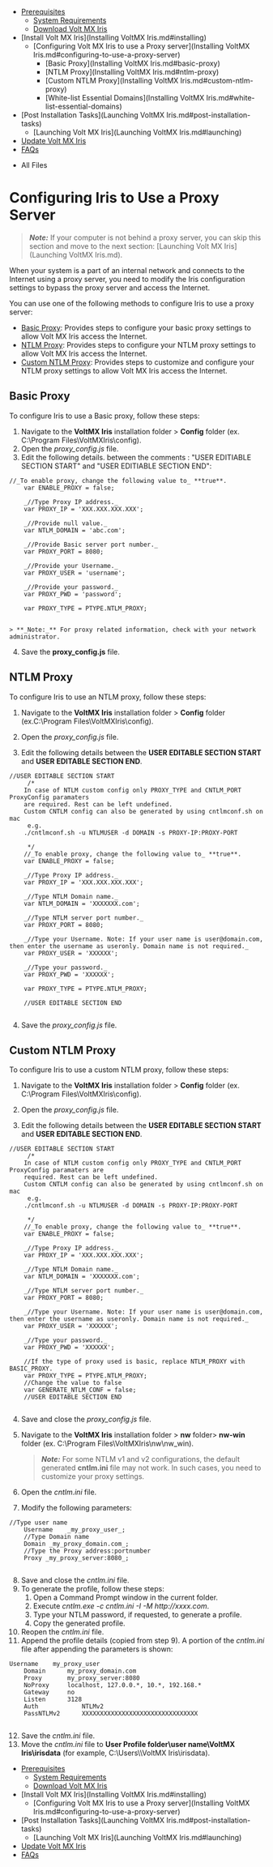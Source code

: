                                     

[](Prerequisites.md)

*   [Prerequisites](Prerequisites.md#prerequisites)
    *   [System Requirements](Prerequisites.md#system-requirements)
    *   [Download Volt MX Iris](Prerequisites.md#download)
*   [Install Volt MX Iris](Installing VoltMX Iris.md#installing)
    *   [Configuring Volt MX Iris to use a Proxy server](Installing VoltMX Iris.md#configuring-to-use-a-proxy-server)
        *   [Basic Proxy](Installing VoltMX Iris.md#basic-proxy)
        *   [NTLM Proxy](Installing VoltMX Iris.md#ntlm-proxy)
        *   [Custom NTLM Proxy](Installing VoltMX Iris.md#custom-ntlm-proxy)
        *   [White-list Essential Domains](Installing VoltMX Iris.md#white-list-essential-domains)
*   [Post Installation Tasks](Launching VoltMX Iris.md#post-installation-tasks)
    *   [Launching Volt MX Iris](Launching VoltMX Iris.md#launching)
*   [Update Volt MX Iris](Upgrade.md)
*   [FAQs](StudioInstallation_FAQs.md#appendix-frequently-asked-questions-faqs)

[](#)

*   All Files

Configuring Iris to Use a Proxy Server
============================================

> **_Note:_** If your computer is not behind a proxy server, you can skip this section and move to the next section: [Launching Volt MX Iris](Launching VoltMX Iris.md).

When your system is a part of an internal network and connects to the Internet using a proxy server, you need to modify the Iris configuration settings to bypass the proxy server and access the Internet.

You can use one of the following methods to configure Iris to use a proxy server:

*   [Basic Proxy](#basic-proxy): Provides steps to configure your basic proxy settings to allow Volt MX Iris access the Internet.
*   [NTLM Proxy](#ntlm-proxy): Provides steps to configure your NTLM proxy settings to allow Volt MX Iris access the Internet.
*   [Custom NTLM Proxy](#custom-ntlm-proxy): Provides steps to customize and configure your NTLM proxy settings to allow Volt MX Iris access the Internet.

Basic Proxy
-----------

To configure Iris to use a Basic proxy, follow these steps:

1.  Navigate to the **VoltMX Iris** installation folder > **Config** folder (ex. C:\\Program Files\\VoltMXIris\\config).
2.  Open the _proxy\_config.js_ file.
3.  Edit the following details. between the comments : "USER EDITIABLE SECTION START" and "USER EDITIABLE SECTION END":
    
```
//_To enable proxy, change the following value to_ **true**.  
    var ENABLE_PROXY = false;   
      
    _//Type Proxy IP address._  
    var PROXY_IP = 'XXX.XXX.XXX.XXX';   
      
    _//Provide null value._  
    var NTLM_DOMAIN = 'abc.com';   
      
    _//Provide Basic server port number._  
    var PROXY_PORT = 8080;   
      
    _//Provide your Username._  
    var PROXY_USER = 'username';   
      
    _//Provide your password._  
    var PROXY_PWD = 'password';  
      
    var PROXY_TYPE = PTYPE.NTLM_PROXY;  
    
```
    
    > **_Note:_** For proxy related information, check with your network administrator.
    
4.  Save the **proxy\_config.js** file.

NTLM Proxy
----------

To configure Iris to use an NTLM proxy, follow these steps:

1.  Navigate to the **VoltMX Iris** installation folder > **Config** folder (ex.C:\\Program Files\\VoltMXIris\\config).
    
2.  Open the _proxy\_config.js_ file.
3.  Edit the following details between the **USER EDITABLE SECTION START** and **USER EDITABLE SECTION END**.
    
```
//USER EDITABLE SECTION START  
     /*  
    In case of NTLM custom config only PROXY_TYPE and CNTLM_PORT ProxyConfig paramaters 
    are required. Rest can be left undefined.  
    Custom CNTLM config can also be generated by using cntlmconf.sh on mac  
     e.g.  
    ./cntlmconf.sh -u NTLMUSER -d DOMAIN -s PROXY-IP:PROXY-PORT  
      
     */  
    //_To enable proxy, change the following value to_ **true**.  
    var ENABLE_PROXY = false;   
      
    _//Type Proxy IP address._  
    var PROXY_IP = 'XXX.XXX.XXX.XXX';   
      
    _//Type NTLM Domain name._  
    var NTLM_DOMAIN = 'XXXXXXX.com';   
      
    _//Type NTLM server port number._  
    var PROXY_PORT = 8080;   
      
    _//Type your Username. Note: If your user name is user@domain.com, then enter the username as useronly. Domain name is not required._   
    var PROXY_USER = 'XXXXXX';   
      
    _//Type your password._  
    var PROXY_PWD = 'XXXXXX';  
      
    var PROXY_TYPE = PTYPE.NTLM_PROXY;  
      
    //USER EDITABLE SECTION END  
    
```
4.  Save the _proxy\_config.js_ file.

Custom NTLM Proxy
-----------------

To configure Iris to use a custom NTLM proxy, follow these steps:

1.  Navigate to the **VoltMX Iris** installation folder > **Config** folder (ex. C:\\Program Files\\VoltMXIris\\config).
    
2.  Open the _proxy\_config.js_ file.
3.  Edit the following details between the **USER EDITABLE SECTION START** and **USER EDITABLE SECTION END**.
```
//USER EDITABLE SECTION START  
     /*  
    In case of NTLM custom config only PROXY_TYPE and CNTLM_PORT ProxyConfig paramaters are 
    required. Rest can be left undefined.  
    Custom CNTLM config can also be generated by using cntlmconf.sh on mac  
     e.g.  
    ./cntlmconf.sh -u NTLMUSER -d DOMAIN -s PROXY-IP:PROXY-PORT  
      
     */  
    //_To enable proxy, change the following value to_ **true**.  
    var ENABLE_PROXY = false;   
      
    _//Type Proxy IP address._  
    var PROXY_IP = 'XXX.XXX.XXX.XXX';   
      
    _//Type NTLM Domain name._  
    var NTLM_DOMAIN = 'XXXXXXX.com';   
      
    _//Type NTLM server port number._  
    var PROXY_PORT = 8080;   
      
    _//Type your Username. Note: If your user name is user@domain.com, then enter the username as useronly. Domain name is not required._   
    var PROXY_USER = 'XXXXXX';   
      
    _//Type your password._  
    var PROXY_PWD = 'XXXXXX';  
      
    //If the type of proxy used is basic, replace NTLM_PROXY with BASIC_PROXY.  
    var PROXY_TYPE = PTYPE.NTLM_PROXY;  
    //Change the value to false  
    var GENERATE_NTLM_CONF = false;  
    //USER EDITABLE SECTION END  
    
```
4.  Save and close the _proxy\_config.js_ file.
5.  Navigate to the **VoltMX Iris** installation folder > **nw** folder> **nw-win** folder (ex. C:\\Program Files\\VoltMXIris\\nw\\nw\_win).
    
    > **_Note:_** For some NTLM v1 and v2 configurations, the default generated **cntlm.ini** file may not work. In such cases, you need to customize your proxy settings.
    
6.  Open the _cntlm.ini_ file.
7.  Modify the following parameters:
```
//Type user name  
    Username    _my_proxy_user_;  
    //Type Domain name  
    Domain _my_proxy_domain.com_;  
    //Type the Proxy address:portnumber  
    Proxy _my_proxy_server:8080_;  
    
```
8.  Save and close the _cntlm.ini_ file.
9.  To generate the profile, follow these steps:
    1.  Open a Command Prompt window in the current folder.
    2.  Execute _cntlm.exe -c cntlm.ini -I -M http://xxxx.com_.
    3.  Type your NTLM password, if requested, to generate a profile.
    4.  Copy the generated profile.
10.  Reopen the _cntlm.ini_ file.
11.  Append the profile details (copied from step 9). A portion of the _cntlm.ini_ file after appending the parameters is shown:
```
Username    my_proxy_user  
    Domain      my_proxy_domain.com  
    Proxy       my_proxy_server:8080  
    NoProxy     localhost, 127.0.0.*, 10.*, 192.168.*  
    Gateway     no  
    Listen      3128  
    Auth            NTLMv2  
    PassNTLMv2      XXXXXXXXXXXXXXXXXXXXXXXXXXXXXXXX  
    
```
12.  Save the _cntlm.ini_ file.
13.  Move the _cntlm.ini_ file to **User Profile folder\\user name\\VoltMX Iris\\irisdata** (for example, C:\\Users\\<user name>\\VoltMX Iris\\irisdata).

*   [Prerequisites](Prerequisites.md#prerequisites)
    *   [System Requirements](Prerequisites.md#system-requirements)
    *   [Download Volt MX Iris](Prerequisites.md#download)
*   [Install Volt MX Iris](Installing VoltMX Iris.md#installing)
    *   [Configuring Volt MX Iris to use a Proxy server](Installing VoltMX Iris.md#configuring-to-use-a-proxy-server)
*   [Post Installation Tasks](Launching VoltMX Iris.md#post-installation-tasks)
    *   [Launching Volt MX Iris](Launching VoltMX Iris.md#launching)
*   [Update Volt MX Iris](Upgrade.md)
*   [FAQs](StudioInstallation_FAQs.md#appendix-frequently-asked-questions-faqs)
